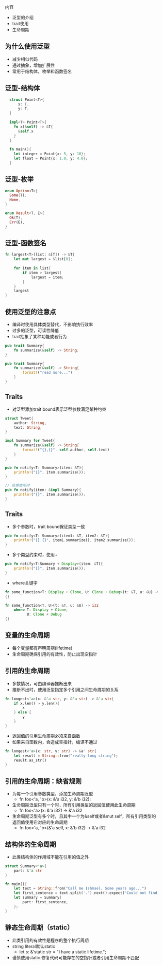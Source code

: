 内容
* 泛型的介绍
* trait使用
* 生命周期

## 为什么使用泛型
* 减少相似代码
* 通过抽象，增加扩展性
* 常用于结构体，枚举和函数签名

## 泛型-结构体
```rust
  struct Point<T>{
      x: T,
      y: T,
  }
  
  impl<T> Point<T>{
    fn x(&self) -> &T{
      &self.x
    }
  }
  
  fn main(){
    let integer = Point{x: 5, y: 10};
    let float = Point{x: 1.0, y: 4.0};
  }
```
## 泛型-枚举
```rust
enum Option<T>{
  Some(T),
  None,
}

enum Result<T, E>{
  Ok(T),
  Err(E),
}
```
## 泛型-函数签名
```rust
fn largest<T>(list: &[T]) -> &T{
    let mut largest = &list[0];
    
    for item in list{
        if item > largest{
            largest = item;
        }
    }
    largest
}
```
## 使用泛型的注意点
* 编译时使用具体类型替代，不影响执行效率
* 过多的泛型，可读性降低
* trait抽象了某种功能或者行为
```rust
pub trait Summary{
    fn summarize(&self) -> String;
}

pub trait Summary{
    fn summarize(&self) -> String{
        format!("read more...")
    }
}
```
## Traits
* 对泛型添加trait bound表示泛型参数满足某种约束
```rust
struct Tweet{
    author: String,
    text: String,
}

impl Summary for Tweet{
    fn summarize(&self) -> String{
        format!("{},{}". self.author, self.text)
    }
}

pub fn notify<T: Summary>(item: &T){
    println!("{}", item.summarize());
}

// 简单情形时
pub fn notify(item: &impl Summary){
    println!("{}", item.summarize());
}
```
## Traits
* 多个参数时，trait bound保证类型一致
```rust
pub fn notify<T: Summary>(item1: &T, item2: &T){
    println!("{} {}", item1.summarize(), item2.summarize());
}
```
* 多个类型约束时，使用+
```rust
pub fn notify<T:Summary + Display>(item: &T){
    println!("{}", item.summarize());
}
```
* where关键字
```rust
fn some_function<T: Display + Clone, U: Clone + Debug>(t: &T, u: &U) -> i32
{}

fn some_function<T, U>(t: &T, u: &U) -> i32
    where T: Display + Clone,
          U: Clone + Debug
{}
```
## 变量的生命周期
* 每个变量都有声明周期(lifetime)
* 生命周期确保引用的有效性，防止出现空指针

## 引用的生命周期
* 多数情况，可由编译器推断出来
* 推断不出时，使用泛型指定多个引用之间生命周期的关系
```rust
fn longest<'a>(x: &'a str, y: &'a str) -> &'a str{
    if x.len() > y.len(){
        x
    } else {
        y
    }
}
```
* 返回值的引用生命周期必须来自函数
* 如果来自函数内，会造成空指针，编译不通过
```rust
fn longest<'a>(x: str, y: str) -> &a' str{
    let result = String::from("really long string");
    result.as_str()
}
```
## 引用的生命周期：缺省规则
* 为每一个引用参数类型，添加生命周期泛型
    * fn foo<'a, 'b>(x: &'a i32, y: &'b i32);
* 生命周期泛型只有一个时，所有引用类型的返回值使用此生命周期
    * fn foo<'a>(x: &'a i32) -> &'a i32
* 生命周期泛型有多个时，且其中一个为&self或者&mut self，所有引用类型的返回值使用它对应的生命周期
    * fn foo<'a, 'b>(&'a self, x: &'b i32) -> &'a i32

## 结构体的生命周期
* 此类结构体的作用域不能在引用的值之外
```rust
struct Summary<'a>{
    part: &'a str
}

fn main(){
    let text = String::from("Call me Ishmael. Some years ago...")
    let first_sentence = text.split('.').next().expect("Could not find a '.");
    let summary = Summary{
        part: first_sentence,    
    };
}
```

## 静态生命周期（static）
* 此类引用的有效性是程序的整个执行周期
* string literal默认static
    * let s: &'static str = "I have a static lifetime.";
* 谨慎使用static.修复代码可能存在的空指针或者引用生命周期不匹配
